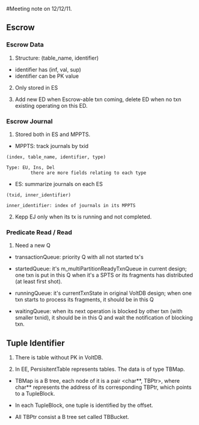 #Meeting note on 12/12/11.

## Escrow ##

### Escrow Data ###
1. Structure: (table\_name, identifier)
  * identifier has (inf, val, sup)
  * identifier can be PK value

2. Only stored in ES

3. Add new ED when Escrow-able txn coming, delete ED when no txn existing operating on this ED.

### Escrow Journal ###
1. Stored both in ES and MPPTS.

  * MPPTS: track journals by txid
```
(index, table_name, identifier, type)

Type: EU, Ins, Del
         there are more fields relating to each type
```

  * ES: summarize journals on each ES
```
(txid, inner_identifier)

inner_identifier: index of journals in its MPPTS
```

2. Kepp EJ only when its tx is running and not completed.

### Predicate Read / Read ###
1. Need a new Q

  * transactionQueue: priority Q with all not started tx's

  * startedQueue: it's m\_multiPartitionReadyTxnQueue in current design; one txn is put in this Q when it's a SPTS or its fragments has distributed (at least first shot).

  * runningQueue: it's currentTxnState in original VoltDB design; when one txn starts to process its fragments, it should be in this Q

  * waitingQueue: when its next operation is blocked by other txn (with smaller txnid), it should be in this Q and wait the notification of blocking txn.

## Tuple Identifier ##

1. There is table without PK in VoltDB.

2. In EE, PersisitentTable represents tables. The data is of type TBMap.

  * TBMap is a B tree, each node of it is a pair <char**, TBPtr>, where char** represents the address of its corresponding TBPtr, which points to a TupleBlock.

  * In each TupleBlock, one tuple is identified by the offset.

  * All TBPtr consist a B tree set called TBBucket.

